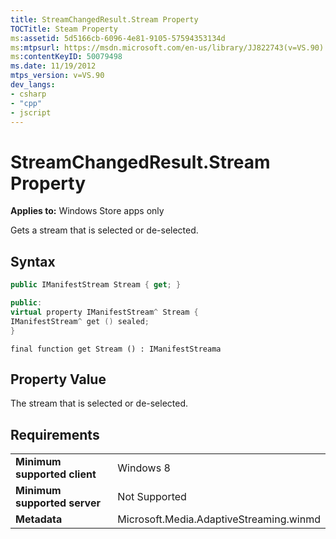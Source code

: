 ```yaml
---
title: StreamChangedResult.Stream Property
TOCTitle: Steam Property
ms:assetid: 5d5166cb-6096-4e81-9105-57594353134d
ms:mtpsurl: https://msdn.microsoft.com/en-us/library/JJ822743(v=VS.90)
ms:contentKeyID: 50079498
ms.date: 11/19/2012
mtps_version: v=VS.90
dev_langs:
- csharp
- "cpp"
- jscript
---
```


# StreamChangedResult.Stream Property

**Applies to:** Windows Store apps only

Gets a stream that is selected or de-selected.

## Syntax

```csharp
public IManifestStream Stream { get; }
```

```cpp
public:
virtual property IManifestStream^ Stream {
IManifestStream^ get () sealed;
}
```

```jscript
final function get Stream () : IManifestStreama
```

## Property Value

The stream that is selected or de-selected.

## Requirements

|||
|--- |--- |
|**Minimum supported client**|Windows 8|
|**Minimum supported server**|Not Supported|
|**Metadata**|Microsoft.Media.AdaptiveStreaming.winmd|

